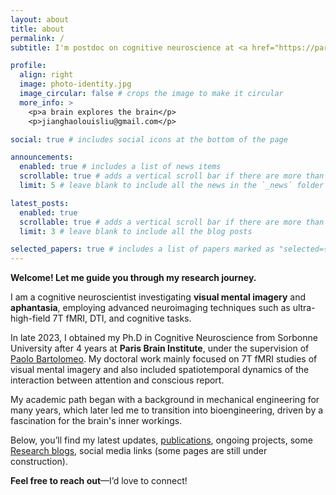 ```yaml
---
layout: about
title: about
permalink: /
subtitle: I'm postdoc on cognitive neuroscience at <a href="https://parisbraininstitute.org/paris-brain-institute-research-teams/picnic-neuropsychology-and-functional-neuroimaging">Paris brain institute</a>.

profile:
  align: right
  image: photo-identity.jpg
  image_circular: false # crops the image to make it circular
  more_info: >
    <p>a brain explores the brain</p>
    <p>jianghaolouisliu@gmail.com</p>

social: true # includes social icons at the bottom of the page

announcements:
  enabled: true # includes a list of news items
  scrollable: true # adds a vertical scroll bar if there are more than 3 news items
  limit: 5 # leave blank to include all the news in the `_news` folder

latest_posts:
  enabled: true
  scrollable: true # adds a vertical scroll bar if there are more than 3 new posts items
  limit: 3 # leave blank to include all the blog posts

selected_papers: true # includes a list of papers marked as "selected={true}"
---
```


**Welcome! Let me guide you through my research journey.**

I am a cognitive neuroscientist investigating **visual mental imagery** and **aphantasia**, employing advanced neuroimaging techniques such as ultra-high-field 7T fMRI, DTI, and cognitive tasks.

In late 2023, I obtained my Ph.D in Cognitive Neuroscience from Sorbonne University after 4 years at **Paris Brain Institute**, under the supervision of [Paolo Bartolomeo](https://parisbraininstitute.org/collaborators/bartolomeo-paolo). My doctoral work mainly focused on 7T fMRI studies of visual mental imagery and also included spatiotemporal dynamics of the interaction between attention and conscious report.

My academic path began with a background in mechanical engineering for many years, which later led me to transition into bioengineering, driven by a fascination for the brain's inner workings.

Below, you’ll find my latest updates, [publications](/publications/), ongoing projects, some [Research blogs](/blog/), social media links (some pages are still under construction).

**Feel free to reach out**—I’d love to connect!
